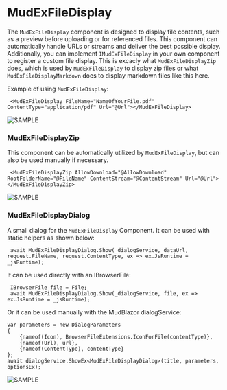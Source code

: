 ﻿# MudExFileDisplay

<!-- FILEDISPLAY:START -->
The `MudExFileDisplay` component is designed to display file contents, such as a preview before uploading or for referenced files. 
This component can automatically handle URLs or streams and deliver the best possible display. 
Additionally, you can implement `IMudExFileDisplay` in your own component to register a custom file display.
This is excacly what `MudExFileDisplayZip` does, which is used by `MudExFileDisplay` to display zip files or what `MudExFileDisplayMarkdown` does to display markdown files like this here.


Example of using `MudExFileDisplay`:

```
 <MudExFileDisplay FileName="NameOfYourFile.pdf" ContentType="application/pdf" Url="@Url"></MudExFileDisplay>
```

![SAMPLE](https://raw.githubusercontent.com/fgilde/MudBlazor.Extensions/main/MudBlazor.Extensions/Screenshots/FileDisplayPdf.png)

### MudExFileDisplayZip 
This component can be automatically utilized by `MudExFileDisplay`, but can also be used manually if necessary.

```
 <MudExFileDisplayZip AllowDownload="@AllowDownload" RootFolderName="@FileName" ContentStream="@ContentStream" Url="@Url"></MudExFileDisplayZip>
```

![SAMPLE](https://raw.githubusercontent.com/fgilde/MudBlazor.Extensions/main/MudBlazor.Extensions/Screenshots/FileDisplayZip.png)
 
### MudExFileDisplayDialog
A small dialog for the `MudExFileDisplay` Component. It can be used with static helpers as shown below:

```
 await MudExFileDisplayDialog.Show(_dialogService, dataUrl, request.FileName, request.ContentType, ex => ex.JsRuntime = _jsRuntime);
```

It can be used directly with an IBrowserFile:

```
 IBrowserFile file = File;
 await MudExFileDisplayDialog.Show(_dialogService, file, ex => ex.JsRuntime = _jsRuntime);
```

Or it can be used manually with the MudBlazor dialogService:

```
var parameters = new DialogParameters
{
    {nameof(Icon), BrowserFileExtensions.IconForFile(contentType)},
    {nameof(Url), url},
    {nameof(ContentType), contentType}
};
await dialogService.ShowEx<MudExFileDisplayDialog>(title, parameters, optionsEx);
```

![SAMPLE](https://raw.githubusercontent.com/fgilde/MudBlazor.Extensions/main/MudBlazor.Extensions/Screenshots/FileDisplayDialog.gif)

<!-- FILEDISPLAY:END -->
